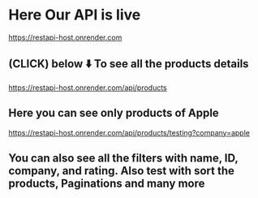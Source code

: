 # Here Our API is live
https://restapi-host.onrender.com

## (CLICK) below ⬇️ To see all the products details
https://restapi-host.onrender.com/api/products 

## Here you can see only products of Apple
https://restapi-host.onrender.com/api/products/testing?company=apple

## You can also see all the filters with name, ID, company, and rating. Also test with sort the products, Paginations and many more
